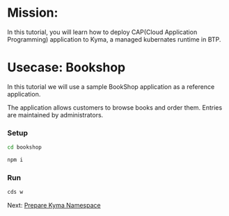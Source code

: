 # Mission: 

In this tutorial, you will learn how to deploy CAP(Cloud Application Programming) application to Kyma, a managed kubernates runtime in BTP.

# Usecase: Bookshop

In this tutorial we will use a sample BookShop application as a reference application.

The application allows customers to browse books and order them. Entries are maintained by administrators.


### Setup

```bash
cd bookshop
```

```bash
npm i
```

### Run

```bash
cds w
```


Next: [Prepare Kyma Namespace](./02-PrepareKymaNamespace.md)


